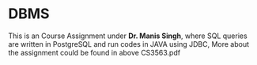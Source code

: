 # DBMS

This is an Course Assignment under **Dr. Manis Singh**, where SQL queries are written in PostgreSQL and run codes in JAVA using JDBC,
More about the assignment could be found in above CS3563.pdf
